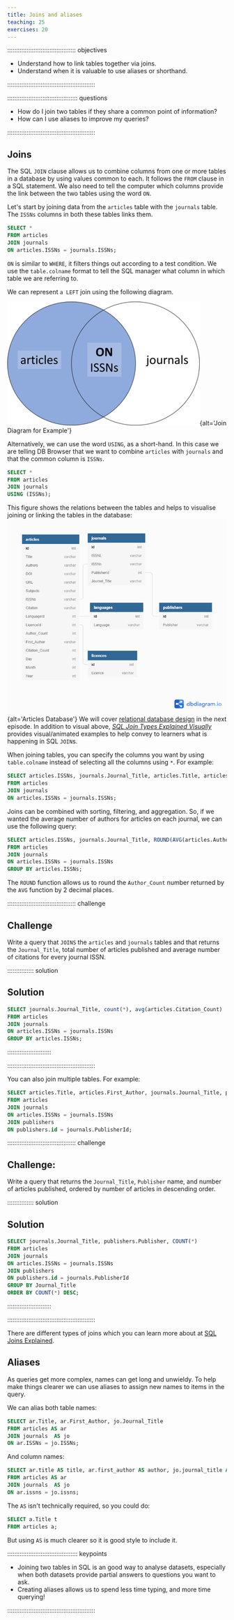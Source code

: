 ```yaml
---
title: Joins and aliases
teaching: 25
exercises: 20
---
```


::::::::::::::::::::::::::::::::::::::: objectives

- Understand how to link tables together via joins.
- Understand when it is valuable to use aliases or shorthand.

::::::::::::::::::::::::::::::::::::::::::::::::::

:::::::::::::::::::::::::::::::::::::::: questions

- How do I join two tables if they share a common point of information?
- How can I use aliases to improve my queries?

::::::::::::::::::::::::::::::::::::::::::::::::::

## Joins

The SQL `JOIN` clause allows us to combine columns from one or more tables in a database by using values common to each. It follows the `FROM` clause in a SQL statement. We also need to tell the computer which columns provide the link between the two
tables using the word `ON`.

Let's start by joining data from the `articles` table with the `journals` table. The `ISSNs` columns in both these tables links them.

```sql
SELECT *
FROM articles
JOIN journals
ON articles.ISSNs = journals.ISSNs;
```

`ON` is similar to `WHERE`, it filters things out according to a test condition.  We use the `table.colname` format to tell the SQL manager what column in which table we are referring to.

We can represent `a LEFT` join using the following diagram.

![](fig/left-join-articles-journals_40.png){alt='Join Diagram for Example'}

Alternatively, we can use the word `USING`, as a short-hand.  In this case we are telling DB Browser that we want to combine `articles` with `journals` and that the common column is `ISSNs`.

```sql
SELECT *
FROM articles
JOIN journals
USING (ISSNs);
```

This figure shows the relations between the tables and helps to visualise joining or linking the tables in the database:
![](fig/articles-erd-v02.png){alt='Articles Database'}
We will cover [relational database design](https://librarycarpentry.org/lc-sql/08-database-design/index.html) in the next episode. In addition to visual above, *[SQL Join Types Explained Visually](https://dataschool.com/how-to-teach-people-sql/sql-join-types-explained-visually/)* provides visual/animated examples to help convey to learners what is happening in SQL `JOIN`s.

When joining tables, you can specify the columns you want by using `table.colname` instead of selecting all the columns using `*`. For example:

```sql
SELECT articles.ISSNs, journals.Journal_Title, articles.Title, articles.First_Author, articles.Month, articles.Year
FROM articles
JOIN journals
ON articles.ISSNs = journals.ISSNs;
```

Joins can be combined with sorting, filtering, and aggregation.  So, if we wanted the average number of authors for articles on each journal, we can use the following query:

```sql
SELECT articles.ISSNs, journals.Journal_Title, ROUND(AVG(articles.Author_Count), 2)
FROM articles
JOIN journals
ON articles.ISSNs = journals.ISSNs
GROUP BY articles.ISSNs;
```

The `ROUND` function allows us to round the `Author_Count` number returned by the `AVG` function by 2 decimal places.

:::::::::::::::::::::::::::::::::::::::  challenge

## Challenge

Write a query that `JOINS` the `articles` and `journals` tables and that returns the `Journal_Title`, total number of articles published and average number of citations for every journal ISSN.

:::::::::::::::  solution

## Solution

```sql
SELECT journals.Journal_Title, count(*), avg(articles.Citation_Count)
FROM articles
JOIN journals
ON articles.ISSNs = journals.ISSNs
GROUP BY articles.ISSNs;
```

:::::::::::::::::::::::::

::::::::::::::::::::::::::::::::::::::::::::::::::

You can also join multiple tables. For example:

```sql
SELECT articles.Title, articles.First_Author, journals.Journal_Title, publishers.Publisher
FROM articles
JOIN journals
ON articles.ISSNs = journals.ISSNs
JOIN publishers
ON publishers.id = journals.PublisherId;
```

:::::::::::::::::::::::::::::::::::::::  challenge

## Challenge:

Write a query that returns the `Journal_Title`, `Publisher` name, and number of
articles published, ordered by number of articles in descending order.

:::::::::::::::  solution

## Solution

```sql
SELECT journals.Journal_Title, publishers.Publisher, COUNT(*)
FROM articles
JOIN journals
ON articles.ISSNs = journals.ISSNs
JOIN publishers
ON publishers.id = journals.PublisherId
GROUP BY Journal_Title
ORDER BY COUNT(*) DESC;
```

:::::::::::::::::::::::::

::::::::::::::::::::::::::::::::::::::::::::::::::

There are different types of joins which you can learn more about at [SQL Joins Explained](https://www.geeksforgeeks.org/sql-join-set-1-inner-left-right-and-full-joins/).

## Aliases

As queries get more complex, names can get long and unwieldy. To help make things clearer we can use aliases to assign new names to items in the query.

We can alias both table names:

```sql
SELECT ar.Title, ar.First_Author, jo.Journal_Title
FROM articles AS ar
JOIN journals  AS jo
ON ar.ISSNs = jo.ISSNs;
```

And column names:

```sql
SELECT ar.title AS title, ar.first_author AS author, jo.journal_title AS journal
FROM articles AS ar
JOIN journals  AS jo
ON ar.issns = jo.issns;
```

The `AS` isn't technically required, so you could do:

```sql
SELECT a.Title t
FROM articles a;
```

But using `AS` is much clearer so it is good style to include it.

:::::::::::::::::::::::::::::::::::::::: keypoints

- Joining two tables in SQL is an good way to analyse datasets, especially when both datasets provide partial answers to questions you want to ask.
- Creating aliases allows us to spend less time typing, and more time querying!

::::::::::::::::::::::::::::::::::::::::::::::::::


